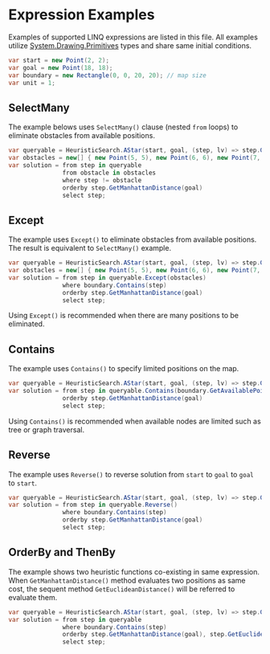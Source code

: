 # Expression Examples

Examples of supported LINQ expressions are listed in this file. All examples utilize [System.Drawing.Primitives](https://www.nuget.org/packages/System.Drawing.Primitives/) types and share same initial conditions.

```csharp
var start = new Point(2, 2);
var goal = new Point(18, 18);
var boundary = new Rectangle(0, 0, 20, 20); // map size
var unit = 1;
```

## SelectMany

The example belows uses `SelectMany()` clause (nested `from` loops) to eliminate obstacles from available positions.

```csharp
var queryable = HeuristicSearch.AStar(start, goal, (step, lv) => step.GetFourDirections(unit));
var obstacles = new[] { new Point(5, 5), new Point(6, 6), new Point(7, 7), new Point(8, 8) };
var solution = from step in queryable
               from obstacle in obstacles
               where step != obstacle
               orderby step.GetManhattanDistance(goal)
               select step;
```

## Except

The example uses `Except()` to eliminate obstacles from available positions. The result is equivalent to `SelectMany()` example.

```csharp
var queryable = HeuristicSearch.AStar(start, goal, (step, lv) => step.GetFourDirections(unit));
var obstacles = new[] { new Point(5, 5), new Point(6, 6), new Point(7, 7), new Point(8, 8) };
var solution = from step in queryable.Except(obstacles)
               where boundary.Contains(step)
               orderby step.GetManhattanDistance(goal)
               select step;
```
Using `Except()` is recommended when there are many positions to be eliminated.

## Contains

The example uses `Contains()` to specify limited positions on the map.

```csharp
var queryable = HeuristicSearch.AStar(start, goal, (step, lv) => step.GetFourDirections(unit));
var solution = from step in queryable.Contains(boundary.GetAvailablePoints(unit))
               orderby step.GetManhattanDistance(goal)
               select step;
```
Using `Contains()` is recommended when available nodes are limited such as tree or graph traversal.

## Reverse

The example uses `Reverse()` to reverse solution from `start` to `goal` to `goal` to `start`.

```csharp
var queryable = HeuristicSearch.AStar(start, goal, (step, lv) => step.GetFourDirections(unit));
var solution = from step in queryable.Reverse()
               where boundary.Contains(step)
               orderby step.GetManhattanDistance(goal)
               select step;
```

## OrderBy and ThenBy

The example shows two heuristic functions co-existing in same expression. When `GetManhattanDistance()` method evaluates two positions as same cost, the sequent method `GetEuclideanDistance()` will be referred to evaluate them.

```csharp
var queryable = HeuristicSearch.AStar(start, goal, (step, lv) => step.GetFourDirections(unit));
var solution = from step in queryable
               where boundary.Contains(step)
               orderby step.GetManhattanDistance(goal), step.GetEuclideanDistance(goal)
               select step;
```
